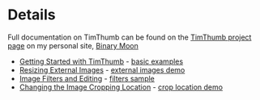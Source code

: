 # Details #

Full documentation on TimThumb can be found on the [TimThumb project page](http://www.binarymoon.co.uk/projects/timthumb/) on my personal site, [Binary Moon](http://www.binarymoon.co.uk/)

  * [Getting Started with TimThumb](http://www.binarymoon.co.uk/2010/08/timthumb/) - [basic examples](http://www.binarymoon.co.uk/demo/timthumb-basic/)
  * [Resizing External Images](http://www.binarymoon.co.uk/2010/08/timthumb-part-2-external-websites/) - [external images demo](http://www.binarymoon.co.uk/demo/timthumb-external/)
  * [Image Filters and Editing](http://www.binarymoon.co.uk/2010/08/timthumb-image-filters/) - [filters sample](http://www.binarymoon.co.uk/demo/timthumb-filters/)
  * [Changing the Image Cropping Location](http://www.binarymoon.co.uk/2010/08/timthumb-part-4-moving-crop-location/) - [crop location demo](http://www.binarymoon.co.uk/demo/timthumb-cropping/)